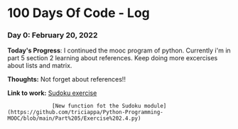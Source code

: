 # 100 Days Of Code - Log

### Day 0: February 20, 2022


**Today's Progress**: I continued the mooc program of python. Currently i'm in part 5 section 2 learning about references. Keep doing more excercises about lists and matrix.

**Thoughts:** Not forget about references!!

**Link to work:** [Sudoku exercise](https://github.com/triciappa/Python-Programming-MOOC/blob/main/Part%205/Exercise%202.3.py)

                  [New function fot the Sudoku module](https://github.com/triciappa/Python-Programming-MOOC/blob/main/Part%205/Exercise%202.4.py)

 
